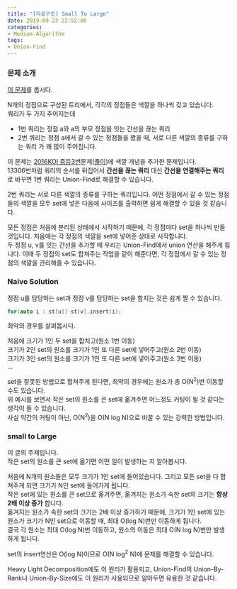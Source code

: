 ```yaml
---
title: "[자료구조] Small To Large"
date: 2019-09-23 22:52:00
categories:
- Medium-Algorithm
tags:
- Union-Find
---
```


### 문제 소개
[이 문제](http://icpc.me/17469)를 봅시다.

N개의 정점으로 구성된 트리에서, 각각의 정점들은 색깔을 하나씩 갖고 있습니다.<br>
쿼리가 두 가지 주어지는데
* 1번 쿼리는 정점 a와 a의 부모 정점을 잇는 간선을 끊는 쿼리
* 2번 쿼리는 정점 a에서 갈 수 있는 정점들을 봤을 때, 서로 다른 색깔의 종류를 구하는 쿼리
가 꽤 많이 주어집니다.

이 문제는 [2016KOI 중등3번](http://icpc.me/13306)문제([풀이](https://justicehui.github.io/koi/2018/11/01/BOJ13306/))에 색깔 개념을 추가한 문제입니다.<br>
13306번처럼 쿼리의 순서를 뒤집어서 **간선을 끊는 쿼리** 대신 **간선을 연결해주는 쿼리** 로 바꾸면 1번 쿼리는 Union-Find로 해결할 수 있습니다.

2번 쿼리는 서로 다른 색깔의 종류를 구하는 쿼리입니다. 어떤 정점에서 갈 수 있는 정점들의 색깔을 모두 set에 넣은 다음에 사이즈를 출력하면 쉽게 해결할 수 있을 것 같습니다.

모든 정점은 처음에 분리된 상태에서 시작하기 때문에, 각 정점마다 set을 하나씩 만들 것입니다. 처음에는 각 정점의 색깔을 set에 넣어준 상태로 시작합니다.<br>
두 정점 u, v를 잇는 간선을 추가할 때 우리는 Union-Find에서 union 연산을 해주게 됩니다. 이때 두 정점의 set도 합쳐주는 작업을 같이 해준다면, 각 정점에서 갈 수 있는 정점의 색깔을 관리해줄 수 있습니다.

### Naive Solution
정점 u를 담당하는 set과 정점 v를 담당하는 set을 합치는 것은 쉽게 짤 수 있습니다.
```cpp
for(auto i : st[u]) st[v].insert(i);
```
최악의 경우를 살펴봅시다.

처음에 크기가 1인 두 set을 합치고(원소 1번 이동)<br>
크기가 2인 set의 원소를 크기가 1인 또 다른 set에 넣어주고(원소 2번 이동)<br>
크기가 3인 set의 원소를 크기가 1인 또 다른 set에 넣어주고(원소 3번 이동)<br>
...

set을 잘못된 방법으로 합쳐주게 된다면, 최악의 경우에는 원소가 총 O(N<sup>2</sup>)번 이동할 수도 있습니다.<br>
위 예시를 보면서 작은 set의 원소를 큰 set에 옮겨주면 어느정도 커팅이 될 것 같다는 생각이 들 수 있습니다.<br>
사실 약간의 커팅이 아닌, O(N<sup>2</sup>)을 O(N log N)으로 바꿀 수 있는 강력한 방법입니다.

### small to Large
이 글의 주제입니다.<br>
작은 set의 원소를 큰 set에 옮기면 어떤 일이 발생하는 지 알아봅시다.

처음에 N개의 원소들은 모두 크기가 1인 set에 들어있습니다. 그리고 모든 set을 다 합쳐주게 되면 크기가 N인 set에 들어가게 됩니다.<br>
작은 set에 있는 원소를 큰 set으로 옮겨주면, 옮겨지는 원소가 속한 set의 크기는 **항상 2배 이상 증가** 합니다.<br>
옮겨지는 원소가 속한 set의 크기는 2배 이상 증가하기 때문에, 크기가 1인 set에 있는 원소가 크기가 N인 set으로 이동할 때, 최대 O(log N)번만 이동하게 됩니다.<br>
결국 각 원소는 최대 O(log N)번 이동하고, 원소의 이동은 최대 O(N log N)번만 발생하게 됩니다.

set의 insert연산은 O(log N)이므로 O(N log<sup>2</sup> N)에 문제를 해결할 수 있습니다.

Heavy Light Decomposition에도 이 원리가 활용되고, Union-Find의 Union-By-Rank나 Union-By-Size에도 이 원리가 사용되므로 알아두면 유용한 것 같습니다.
